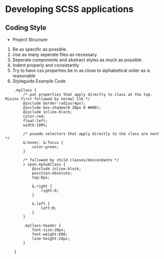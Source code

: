 # Developing SCSS applications

## Coding Style
* Project Structure
1. Be as specific as possible.
2. Use as many seperate files as necessary
3. Seperate components and abstract styles as much as possible
4. Indent properly and consistantly
5. Try to have css properties be in as close to alphabetical order as is reasonable
6. Styleguide Example Code

```
	.myClass {
		/* put properties that apply directly to class at the top.  Mixins first followed by normal CSS */
		@include border-radius(4px);
		@include box-shadow(0 20px 0 #000);
		@include inline-block;
		color:red;
		float:left;
		width:100%;

		/* psuedo selectors that apply directly to the class are next */
		&:hover, &:focus {
			color:green;
		}

		/* followed by child classes/descendants */
		> span.mySubClass {
			@include inline-block;
			position:absolute;
			top:0px;
			
			&.right {
				right:0;
			}

			&.left {
				left:0;
			}
		}

		.myClass-header {
			font-size:20px;
			font-weight:600;
			line-height:24px;
		}

	}

```
